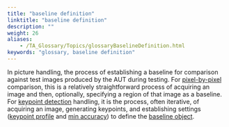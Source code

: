 ```yaml
--- 
title: "baseline definition"
linktitle: "baseline definition"
description: ""
weight: 26
aliases: 
    - /TA_Glossary/Topics/glossaryBaselineDefinition.html
keywords: "glossary, baseline definition"
---
```


In picture handling, the process of establishing a baseline for comparison against test images produced by the AUT during testing. For [pixel-by-pixel](/TA_Automation/Topics/aut_image_comparison_techniques.html) comparison, this is a relatively straightforward process of acquiring an image and then, optionally, specifying a region of that image as a baseline. For [keypoint detection](/TA_Glossary/Topics/glossaryKeypointDetection.html) handling, it is the process, often iterative, of acquiring an image, generating keypoints, and establishing settings \([keypoint profile](/TA_Glossary/Topics/glossaryKeypointProfile.html) and [min accuracy](/TA_Automation/Topics/bia_set_picture_min_accuracy.html)\) to define the [baseline object](/TA_Glossary/Topics/glossaryBaselineObject.html).

